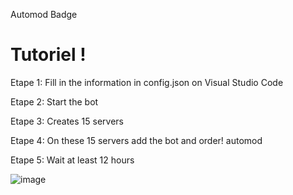Automod Badge


# Tutoriel !

Etape 1: Fill in the information in config.json on Visual Studio Code

Etape 2: Start the bot

Etape 3: Creates 15 servers

Etape 4: On these 15 servers add the bot and order! automod

Etape 5: Wait at least 12 hours

![image](https://github.com/AndreMuhamed/Game_Quest/assets/128980327/dc3ce541-8ccf-4c26-bbf4-f90f52281d3e)
